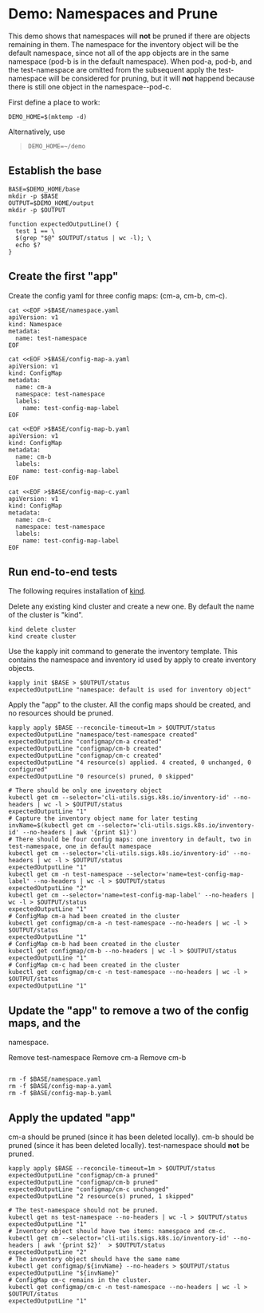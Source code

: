 [kind]: https://github.com/kubernetes-sigs/kind

# Demo: Namespaces and Prune

This demo shows that namespaces will **not** be pruned if
there are objects remaining in them. The namespace for the
inventory object will be the default namespace, since not
all of the app objects are in the same namespace (pod-b
is in the default namespace). When pod-a, pod-b, and
the test-namespace are omitted from the subsequent apply
the test-namespace will be considered for pruning, but it
will **not** happend because there is still one object
in the namespace--pod-c.

First define a place to work:

<!-- @makeWorkplace @testE2EAgainstLatestRelease -->
```
DEMO_HOME=$(mktemp -d)
```

Alternatively, use

> ```
> DEMO_HOME=~/demo
> ```

## Establish the base

<!-- @createBase @testE2EAgainstLatestRelease -->
```
BASE=$DEMO_HOME/base
mkdir -p $BASE
OUTPUT=$DEMO_HOME/output
mkdir -p $OUTPUT

function expectedOutputLine() {
  test 1 == \
  $(grep "$@" $OUTPUT/status | wc -l); \
  echo $?
}
```

## Create the first "app"

Create the config yaml for three config maps: (cm-a, cm-b, cm-c).

<!-- @createFirstConfigMaps @testE2EAgainstLatestRelease-->
```
cat <<EOF >$BASE/namespace.yaml
apiVersion: v1
kind: Namespace
metadata:
  name: test-namespace
EOF

cat <<EOF >$BASE/config-map-a.yaml
apiVersion: v1
kind: ConfigMap
metadata:
  name: cm-a
  namespace: test-namespace
  labels:
    name: test-config-map-label
EOF

cat <<EOF >$BASE/config-map-b.yaml
apiVersion: v1
kind: ConfigMap
metadata:
  name: cm-b
  labels:
    name: test-config-map-label
EOF

cat <<EOF >$BASE/config-map-c.yaml
apiVersion: v1
kind: ConfigMap
metadata:
  name: cm-c
  namespace: test-namespace
  labels:
    name: test-config-map-label
EOF
```

## Run end-to-end tests

The following requires installation of [kind].

Delete any existing kind cluster and create a new one. By default the name of the cluster is "kind".

<!-- @deleteAndCreateKindCluster @testE2EAgainstLatestRelease -->
```
kind delete cluster
kind create cluster
```

Use the kapply init command to generate the inventory template. This contains
the namespace and inventory id used by apply to create inventory objects. 
<!-- @createInventoryTemplate @testE2EAgainstLatestRelease-->
```
kapply init $BASE > $OUTPUT/status
expectedOutputLine "namespace: default is used for inventory object"
```

Apply the "app" to the cluster. All the config maps should be created, and
no resources should be pruned.
<!-- @runApply @testE2EAgainstLatestRelease -->
```
kapply apply $BASE --reconcile-timeout=1m > $OUTPUT/status
expectedOutputLine "namespace/test-namespace created"
expectedOutputLine "configmap/cm-a created"
expectedOutputLine "configmap/cm-b created"
expectedOutputLine "configmap/cm-c created"
expectedOutputLine "4 resource(s) applied. 4 created, 0 unchanged, 0 configured"
expectedOutputLine "0 resource(s) pruned, 0 skipped"

# There should be only one inventory object
kubectl get cm --selector='cli-utils.sigs.k8s.io/inventory-id' --no-headers | wc -l > $OUTPUT/status
expectedOutputLine "1"
# Capture the inventory object name for later testing
invName=$(kubectl get cm --selector='cli-utils.sigs.k8s.io/inventory-id' --no-headers | awk '{print $1}')
# There should be four config maps: one inventory in default, two in test-namespace, one in default namespace
kubectl get cm --selector='cli-utils.sigs.k8s.io/inventory-id' --no-headers | wc -l > $OUTPUT/status
expectedOutputLine "1"
kubectl get cm -n test-namespace --selector='name=test-config-map-label' --no-headers | wc -l > $OUTPUT/status
expectedOutputLine "2"
kubectl get cm --selector='name=test-config-map-label' --no-headers | wc -l > $OUTPUT/status
expectedOutputLine "1"
# ConfigMap cm-a had been created in the cluster
kubectl get configmap/cm-a -n test-namespace --no-headers | wc -l > $OUTPUT/status
expectedOutputLine "1"
# ConfigMap cm-b had been created in the cluster
kubectl get configmap/cm-b --no-headers | wc -l > $OUTPUT/status
expectedOutputLine "1"
# ConfigMap cm-c had been created in the cluster
kubectl get configmap/cm-c -n test-namespace --no-headers | wc -l > $OUTPUT/status
expectedOutputLine "1"
```

## Update the "app" to remove a two of the config maps, and the
namespace.

Remove test-namespace
Remove cm-a
Remove cm-b

<!-- @createAnotherConfigMap @testE2EAgainstLatestRelease -->
```

rm -f $BASE/namespace.yaml
rm -f $BASE/config-map-a.yaml
rm -f $BASE/config-map-b.yaml

```

## Apply the updated "app"

cm-a should be pruned (since it has been deleted locally).
cm-b should be pruned (since it has been deleted locally).
test-namespace should **not** be pruned.

<!-- @applySecondTime @testE2EAgainstLatestRelease -->
```
kapply apply $BASE --reconcile-timeout=1m > $OUTPUT/status
expectedOutputLine "configmap/cm-a pruned"
expectedOutputLine "configmap/cm-b pruned"
expectedOutputLine "configmap/cm-c unchanged"
expectedOutputLine "2 resource(s) pruned, 1 skipped"

# The test-namespace should not be pruned.
kubectl get ns test-namespace --no-headers | wc -l > $OUTPUT/status
expectedOutputLine "1"
# Inventory object should have two items: namespace and cm-c.
kubectl get cm --selector='cli-utils.sigs.k8s.io/inventory-id' --no-headers | awk '{print $2}'  > $OUTPUT/status
expectedOutputLine "2"
# The inventory object should have the same name
kubectl get configmap/${invName} --no-headers > $OUTPUT/status
expectedOutputLine "${invName}"
# ConfigMap cm-c remains in the cluster.
kubectl get configmap/cm-c -n test-namespace --no-headers | wc -l > $OUTPUT/status
expectedOutputLine "1"
```

